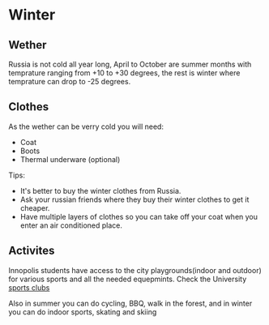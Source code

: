 
# Winter

## Wether

Russia is not cold all year long, April to October are summer months with temprature ranging from +10 to +30 degrees, the rest is winter where temprature can drop to -25 degrees.

## Clothes

As the wether can be verry cold you will need:
- Coat
- Boots
- Thermal underware (optional)

Tips:
- It's better to buy the winter clothes from Russia.
- Ask your russian friends where they buy their winter clothes to get it cheaper.
- Have multiple layers of clothes so you can take off your coat when you enter an air conditioned place.

## Activites
Innopolis students have access to the city playgrounds(indoor and outdoor) for various sports and all the needed equepmints. Check the University [sports clubs](http://campuslife.innopolis.ru/sport_clubs)

Also in summer you can do cycling, BBQ, walk in the forest, and in winter you can do indoor sports, skating and skiing 
